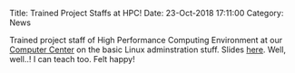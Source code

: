 Title: Trained Project Staffs at HPC!
Date: 23-Oct-2018 17:11:00
Category: News

Trained project staff of High Performance Computing Environment at our [Computer Center][1]
on the basic Linux adminstration stuff. Slides [here][2]. 
Well, well..! I can teach too. Felt happy!

[1]: https://cc.iitm.ac.in/
[2]: https://drive.google.com/drive/folders/1bmN-95EjRwI0qGVUhf8EOMcCtbB6tW6L
